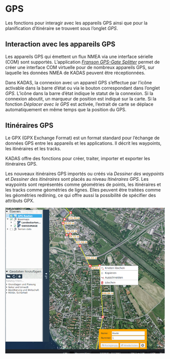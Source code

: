 # GPS

Les fonctions pour interagir avec les appareils GPS ainsi que pour la planification d’itinéraire se trouvent sous l’onglet *GPS*.

## Interaction avec les appareils GPS

Les appareils GPS qui émettent un flux NMEA via une interface sérielle (COM) sont supportés. L’application [*Franson GPS-Gate Splitter*](http://gpsgate.com/products/gpsgate_client) permet de créer une interface COM virtuelle pour de nombreux appareils GPS, sur laquelle les données NMEA de KADAS peuvent être réceptionnées.

Dans KADAS, la connexion avec un appareil GPS s’effectue par l’icône activable dans la barre d’état ou via le bouton correspondant dans l’onglet *GPS*. L’icône dans la barre d’état indique le statut de la connexion. Si la connexion aboutit, un marqueur de position est indiqué sur la carte. Si la fonction *Déplacer avec le GPS* est activée, l’extrait de carte se déplace automatiquement en même temps que la position du GPS.

## Itinéraires GPS

Le GPX (GPX Exchange Format) est un format standard pour l’échange de données GPS entre les appareils et les applications. Il décrit les waypoints, les itinéraires et les tracks.

KADAS offre des fonctions pour créer, traiter, importer et exporter les itinéraires GPS.

Les nouveaux itinéraires GPS importés ou créés via *Dessiner des waypoints* et *Dessiner des itinéraires* sont placés au niveau *Itinéraires GPS*. Les waypoints sont représentés comme géométries de points, les itinéraires et les tracks comme géométries de lignes. Elles peuvent être traitées comme les géométries redlining, ce qui offre aussi la possibilité de spécifier des attributs GPX.

<img src="../media/image9.png"/>
